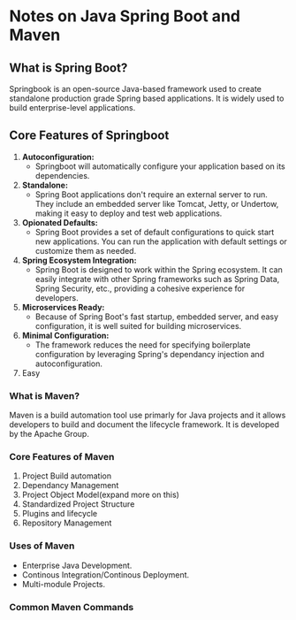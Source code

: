 # Notes on Java Spring Boot and Maven

## What is Spring Boot?
Springbook is an open-source Java-based framework used to create standalone production grade Spring based applications. It is widely used to build enterprise-level applications. 

## **Core Features of Springboot**
1. **Autoconfiguration:**
	- Springboot will automatically configure your application based on its dependencies. 
2. **Standalone:**
	- Spring Boot applications don't require an external server to run. They include an embedded server like Tomcat, Jetty, or Undertow, making it easy to deploy and test web applications. 
3. **Opionated Defaults:**
	- Spring Boot provides a set of default configurations to quick start new applications. You can run the application with default settings or customize them as needed. 
4. **Spring Ecosystem Integration:**
	- Spring Boot is designed to work within the Spring ecosystem. It can easily integrate with other Spring frameworks such as Spring Data, Spring Security, etc., providing a cohesive experience for developers. 
5. **Microservices Ready:**
	- Because of Spring Boot's fast startup, embedded server, and easy configuration, it is well suited for building microservices. 
6. **Minimal Configuration:** 
	- The framework reduces the need for specifying boilerplate configuration by leveraging Spring's dependancy injection and autoconfiguration.
7. Easy


### What is Maven?
Maven is a build automation tool use primarly for Java projects and it allows developers to build and document the lifecycle framework. It is developed by the Apache Group.
### Core Features of Maven
1. Project Build automation
2. Dependancy Management
3. Project Object Model(expand more on this)
4. Standardized Project Structure
5. Plugins and lifecycle
6. Repository Management

### Uses of Maven
- Enterprise Java Development.
- Continous Integration/Continous Deployment.
- Multi-module Projects. 

### Common Maven Commands